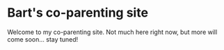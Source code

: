 # Bart's co-parenting site

Welcome to my co-parenting site.  Not much here right now, but more will come soon... stay tuned!
